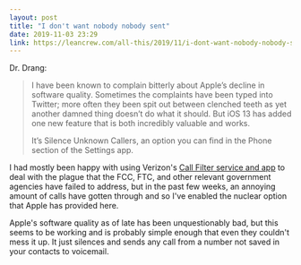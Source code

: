 ```yaml
---
layout: post
title: "I don't want nobody nobody sent"
date: 2019-11-03 23:29
link: https://leancrew.com/all-this/2019/11/i-dont-want-nobody-nobody-sent/
---
```


Dr. Drang:

> I have been known to complain bitterly about Apple’s decline in software quality. Sometimes the complaints have been typed into Twitter; more often they been spit out between clenched teeth as yet another damned thing doesn’t do what it should. But iOS 13 has added one new feature that is both incredibly valuable and works.
>
> It’s Silence Unknown Callers, an option you can find in the Phone section of the Settings app.

I had mostly been happy with using Verizon's [Call Filter service and app](https://www.verizonwireless.com/solutions-and-services/call-filter/) to deal with the plague that the FCC, FTC, and other relevant government agencies have failed to address, but in the past few weeks, an annoying amount of calls have gotten through and so I've enabled the nuclear option that Apple has provided here.

Apple's software quality as of late has been unquestionably bad, but this seems to be working and is probably simple enough that even they couldn't mess it up. It just silences and sends any call from a number not saved in your contacts to voicemail.

